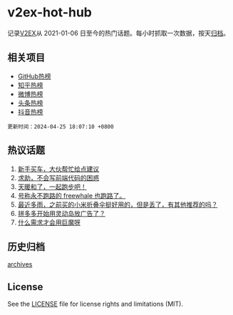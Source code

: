 # v2ex-hot-hub

 记录[V2EX](https://www.v2ex.com/)从 2021-01-06 日至今的热门话题。每小时抓取一次数据，按天[归档](archives)。
 
 ## 相关项目

- [GitHub热榜](https://github.com/snaildev/github-hot-hub)
- [知乎热榜](https://github.com/snaildev/zhihu-hot-hub)
- [微博热榜](https://github.com/snaildev/weibo-hot-hub)
- [头条热榜](https://github.com/snaildev/toutiao-hot-hub)
- [抖音热榜](https://github.com/snaildev/douyin-hot-hub)


 `更新时间：2024-04-25 18:07:10 +0800`

## 热议话题

1. [新手买车，大伙帮忙给点建议](https://www.v2ex.com/t/1035522)
1. [求助，不会写前端代码的困惑](https://www.v2ex.com/t/1035412)
1. [天暖和了，一起跑步吧！](https://www.v2ex.com/t/1035447)
1. [号称永不跑路的 freewhale 也跑路了。](https://www.v2ex.com/t/1035627)
1. [最近多雨，之前买的小米折叠伞挺好用的，但是丢了，有其他推荐的吗？](https://www.v2ex.com/t/1035452)
1. [拼多多开始用灵动岛放广告了？](https://www.v2ex.com/t/1035389)
1. [什么需求才会用巨魔呀](https://www.v2ex.com/t/1035462)

## 历史归档

[archives](archives)

## License

See the [LICENSE](LICENSE) file for license rights and limitations (MIT).

